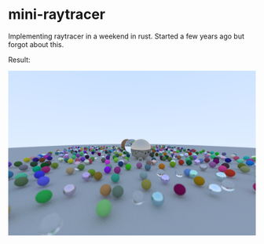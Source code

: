 # mini-raytracer

Implementing raytracer in a weekend in rust.
Started a few years ago but forgot about this.

Result:

![Result](output.png)
